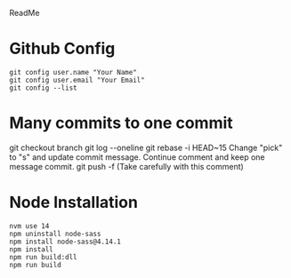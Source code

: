 ReadMe
# Github Config
```
git config user.name "Your Name"
git config user.email "Your Email"
git config --list
```

# Many commits to one commit
git checkout branch
git log --oneline
git rebase -i HEAD~15
Change "pick" to "s" and update commit message.
Continue comment and keep one message commit.
git push -f (Take carefully with this comment)


# Node Installation
```
nvm use 14
npm uninstall node-sass
npm install node-sass@4.14.1
npm install
npm run build:dll
npm run build
```